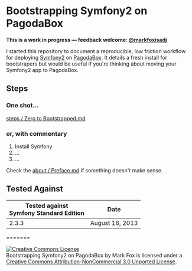 Bootstrapping Symfony2 on PagodaBox
====

**This is a work in progress — feedback welcome: <a href="https://twitter.com/markfoxisadj" target="_new">@markfoxisadj</a>**

I started this repository to document a reproducible, low friction workflow for deploying  <a href="http://symfony.com/" target="_new">Symfony2</a> on <a href="http://pagodabox.com/" target="_new">PagodaBox</a>. It details a fresh install for bootstrapers but would be useful if you're thinking about moving your Symfony2 app to PagodaBox.

## Steps

### One shot…

[steps / Zero to Bootstrapped.md](steps/Zero%20to%20Bootstrapped.md)

### or, with commentary

1. Install Symfony
2. …
3. …

Check the [about / Preface.md](Preface.md) if something doesn't make sense.

## Tested Against

| Tested against<br/>Symfony Standard Edition | Date |
| --- | --- |
| 2.3.3 | August 16, 2013 |

=======

<a rel="license" href="http://creativecommons.org/licenses/by-nc/3.0/deed.en_US"><img alt="Creative Commons License" style="border-width:0" src="http://i.creativecommons.org/l/by-nc/3.0/88x31.png" /></a><br /><span xmlns:dct="http://purl.org/dc/terms/" href="http://purl.org/dc/dcmitype/Text" property="dct:title" rel="dct:type">Bootstrapping Symfony2 on PagodaBox</span> by <span xmlns:cc="http://creativecommons.org/ns#" property="cc:attributionName">Mark Fox</span> is licensed under a<br/><a rel="license" href="http://creativecommons.org/licenses/by-nc/3.0/deed.en_US">Creative Commons Attribution-NonCommercial 3.0 Unported License</a>.